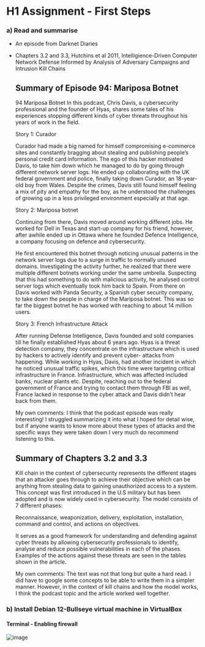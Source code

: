 # H1 Assignment - First Steps

### a) Read and summarise
  - An episode from Darknet Diaries
  - Chapters 3.2 and 3.3, Hutchins et al 2011, Intelligience-Driven Computer Network Defense Informed by Analysis of Adversary Campaigns and Intrusion Kill Chains

    ## Summary of Episode 94: Mariposa Botnet

    94 Mariposa Botnet
      In this podcast, Chris Davis, a cybersecurity professional and the founder of Hyas, shares some tales of his experiences stopping different kinds of cyber threats throughout his years of work in the field.
    
      Story 1: Curador
    
    Curador had made a big named for himself compromising e-commerce sites and constantly bragging about stealing and publishing people’s personal credit card information. The ego of this hacker motivated Davis, to take him down which he managed to do by going               through different network server logs. He ended up collaborating with the UK federal government and police, finally taking down Curador, an 18-year-old boy from Wales. Despite the crimes, Davis still found himself feeling a mix of pity and empathy for the boy, as he     understood the challenges of growing up in a less privileged environment especially at that age.
    
      Story 2: Mariposa botnet
    
    Continuing from there, Davis moved around working different jobs. He worked for Dell in Texas and start-up company for his friend, however, after awhile ended up in Ottawa where he founded Defence Intelligence, a company focusing on defence and cybersecurity. 

    He first encountered this botnet through noticing unusual patterns in the network server logs due to a surge in traffic to normally unused domains. Investigating the activity further, he realized that there were multiple different botnets working under the same                   umbrella. Suspecting that this had something to do with malicious activity, he analysed control server logs which eventually took him back to Spain. From there on Davis worked with Panda Security, a Spanish cyber security company, to take down the people in              charge of the Mariposa botnet. This was so far the biggest botnet he has worked with reaching to about 14 million users.
    
      Story 3: French Infrastructure Attack
    
    After running Defense Intelligence, Davis founded and sold companies till he finally established Hyas about 6 years ago. Hyas is a threat detection company, they concentrate on the infrastructure which is used by hackers to actively identify and prevent cyber-           attacks from happening.
    While working in Hyas, Davis, had another incident in which he noticed unusual traffic spikes, which this time were targeting critical infrastructure in France. Infrastructure, which was affected included banks, nuclear plants etc. Despite, reaching out to the        federal government of France and trying to contact them through FBI as well, France lacked in response to the cyber attack and Davis didn’t hear back from them.

    My own comments: I think that the podcast episode was really interesting! I struggled summarizing it into what I hoped for detail wise, but if anyone wants to know more about these types of attacks and the specific ways they were taken down I very much do recommend      listening to this.

    ## Summary of Chapters 3.2 and 3.3
 
    Kill chain in the context of cybersecurity represents the different stages that an attacker goes through to achieve their objective which can be anything from stealing data to gaining unauthorized access to a system. This concept was first introduced in the U.S          military but has been adopted and is now widely used in cybersecurity.
    The model consists of 7 different phases:  
  
      Reconnaissance, weaponization, delivery, exploitation, installation, command and control, and actions on objectives. 
  
    It serves as a good framework for understanding and defending against cyber threats by allowing cybersecurity professionals to identify, analyse and reduce possible vulnerabilities in each of the phases. Examples of the actions against these threats are seen in the tables shown in the article.

    My own comments: The text was not that long but quite a hard read. I did have to google some concepts to be able to write them in a simpler manner. However, in the context of kill chains and how the model works, I think the podcast topic and the article worked well together.
      

  
### b) Install Debian 12-Bullseye virtual machine in VirtualBox

#### Terminal - Enabling firewall
![image](https://cdn.discordapp.com/attachments/476838378227236867/1198403156271443968/image.png?ex=65bec6e9&is=65ac51e9&hm=5bdcb51c904660142d8091a9dfcea22f4fef2c403cd672e0816c43b69c9fedb5&)
